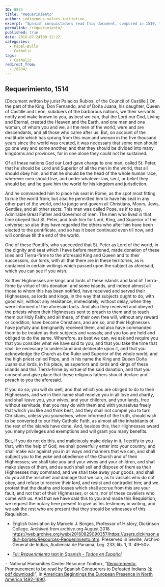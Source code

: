 ```yaml
---
ID: 8834
title: "Requerimiento"
author: indigenous-values-initiative
excerpt: "Spanish conquistadors read this document, composed in 1510, to Indians of the new world. It briefly explains Spain's assertion of its legal and moral right to rule over the inhabitants of Latin America. It also provides a rationale for a 'just war'."
permalink: /requerimiento/
published: true
date: 2018-07-24T09:12:22
categories:
  - Papal-Bulls
  - Catholic
tags:
  - Catholic
redirect_from:
  - /8834/
---
```

## Requerimiento, 1514
[Document written by jurist Palacios Rubios, of the Council of Castille.]
  On the part of the King, Don Fernando, and of Doña Juana, his daughter, Queen of Castille and León, subduers of the barbarous nations, we their servants notify and make known to you, as best we can, that the Lord our God, Living and Eternal, created the Heaven and the Earth, and one man and one woman, of whom you and we, all the men of the world, were and are descendants, and all those who came after us. But, on account of the multitude which has sprung from this man and woman in the five thousand years since the world was created, it was necessary that some men should go one way and some another, and that they should be divided into many kingdoms and provinces, for in one alone they could not be sustained.
 
  Of all these nations God our Lord gave charge to one man, called St. Peter, that he should be Lord and Superior of all the men in the world, that all should obey him, and that he should be the head of the whole human race, wherever men should live, and under whatever law, sect, or belief they should be; and he gave him the world for his kingdom and jurisdiction.

  And he commanded him to place his seat in Rome, as the spot most fitting to rule the world from; but also he permitted him to have his seat in any other part of the world, and to judge and govern all Christians, Moors, Jews, Gentiles, and all other sects. This man was called Pope, as if to say, Admirable Great Father and Governor of men. The men who lived in that time obeyed that St. Peter, and took him for Lord, King, and Superior of the universe; so also they have regarded the others who after him have been elected to the pontificate, and so has it been continued even till now, and will continue till the end of the world.

  One of these Pontiffs, who succeeded that St. Peter as Lord of the world, in the dignity and seat which I have before mentioned, made donation of these isles and Tierra-firme to the aforesaid King and Queen and to their successors, our lords, with all that there are in these territories, as is contained in certain writings which passed upon the subject as aforesaid, which you can see if you wish.

  So their Highnesses are kings and lords of these islands and land of Tierra-firme by virtue of this donation: and some islands, and indeed almost all those to whom this has been notified, have received and served their Highnesses, as lords and kings, in the way that subjects ought to do, with good will, without any resistance, immediately, without delay, when they were informed of the aforesaid facts. And also they received and obeyed the priests whom their Highnesses sent to preach to them and to teach them our Holy Faith; and all these, of their own free will, without any reward or condition, have become Christians, and are so, and their Highnesses have joyfully and benignantly received them, and also have commanded them to be treated as their subjects and vassals; and you too are held and obliged to do the same. Wherefore, as best we can, we ask and require you that you consider what we have said to you, and that you take the time that shall be necessary to understand and deliberate upon it, and that you acknowledge the Church as the Ruler and Superior of the whole world, and the high priest called Pope, and in his name the King and Queen Doña Juana our lords, in his place, as superiors and lords and kings of these islands and this Tierra-firme by virtue of the said donation, and that you consent and give place that these religious fathers should declare and preach to you the aforesaid.

  If you do so, you will do well, and that which you are obliged to do to their Highnesses, and we in their name shall receive you in all love and charity, and shall leave you, your wives, and your children, and your lands, free without servitude, that you may do with them and with yourselves freely that which you like and think best, and they shall not compel you to turn Christians, unless you yourselves, when informed of the truth, should wish to be converted to our Holy Catholic Faith, as almost all the inhabitants of the rest of the islands have done. And, besides this, their Highnesses award you many privileges and exemptions and will grant you many benefits.

  But, if you do not do this, and maliciously make delay in it, I certify to you that, with the help of God, we shall powerfully enter into your country, and shall make war against you in all ways and manners that we can, and shall subject you to the yoke and obedience of the Church and of their Highnesses; we shall take you and your wives and your children, and shall make slaves of them, and as such shall sell and dispose of them as their Highnesses may command; and we shall take away your goods, and shall do you all the mischief and damage that we can, as to vassals who do not obey, and refuse to receive their lord, and resist and contradict him; and we protest that the deaths and losses which shall accrue from this are your fault, and not that of their Highnesses, or ours, nor of these cavaliers who come with us. And that we have said this to you and made this Requisition, we request the notary here present to give us his testimony in writing, and we ask the rest who are present that they should be witnesses of this Requisition.

- English translation by Marcelo J. Borges, Professor of History, Dickinson College. Archived from archive.org August 2018.  <https://web.archive.org/web/20160829090357/https://users.dickinson.edu/~borges/Resources-Requerimiento.htm>. Preserved in Seville, Archivo General de Indias, Audiencia de Panamá, Leg. 233, lib. 1, ff. 49–50v.


-   [Full *Requerimiento* text in Spanish - *Todos en Español*](https://web.archive.org/web/20070501102909/http://www.ciudadseva.com/textos/otros/requeri.htm)


-  National Humanities Center Resource Toolbox, "[Requiremento: Pronoucement to be read by Spanish Conquerors to Defeated Indians (⤓ pdf download)](https://nationalhumanitiescenter.org/pds/amerbegin/contact/text7/requirement.pdf)", in [American Beginnings the European Presence in North America 1492-1690](http://nationalhumanitiescenter.org/pds/amerbegin/).
